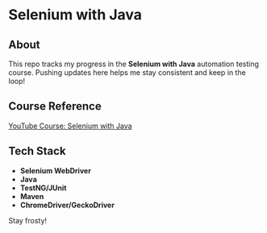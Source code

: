 # Selenium with Java 

## About
This repo tracks my progress in the **Selenium with Java** automation testing course. Pushing updates here helps me stay consistent and keep in the loop! 

## Course Reference
[YouTube Course: Selenium with Java](https://www.youtube.com/watch?v=qR20KF7wxSU&list=PLUDwpEzHYYLtQzEEEldbjPAR-gnStv4sR)

## Tech Stack
- **Selenium WebDriver**
- **Java**
- **TestNG/JUnit**
- **Maven**
- **ChromeDriver/GeckoDriver**

Stay frosty! 

